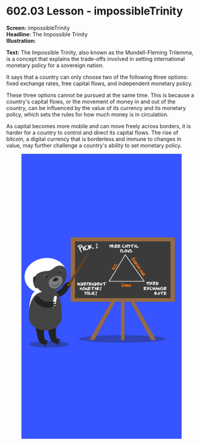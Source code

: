 # 602.03 Lesson - impossibleTrinity

**Screen:** impossibleTrinity\
**Headline:** The Impossible Trinity\
**Illustration:**

**Text:** The Impossible Trinity, also known as the Mundell-Fleming Trilemma, is a concept that explains the trade-offs involved in setting international monetary policy for a sovereign nation.&#x20;

It says that a country can only choose two of the following three options: fixed exchange rates, free capital flows, and independent monetary policy.&#x20;

These three options cannot be pursued at the same time. This is because a country's capital flows, or the movement of money in and out of the country, can be influenced by the value of its currency and its monetary policy, which sets the rules for how much money is in circulation.&#x20;

As capital becomes more mobile and can move freely across borders, it is harder for a country to control and direct its capital flows. The rise of bitcoin, a digital currency that is borderless and immune to changes in value, may further challenge a country's ability to set monetary policy.

<figure><img src="../.gitbook/assets/602-03.png" alt=""><figcaption></figcaption></figure>
